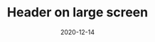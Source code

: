---
layout: designs
title: Header on large screen
design: 2020-12-14-wide.png
date: "2020-12-14"
---